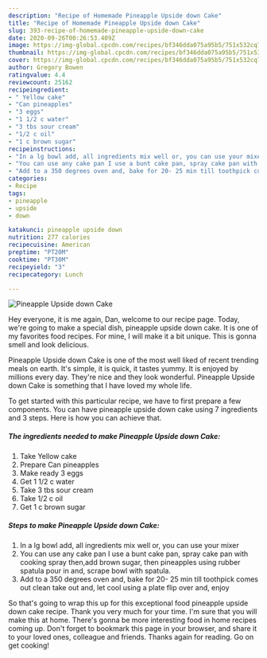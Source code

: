 ```yaml
---
description: "Recipe of Homemade Pineapple Upside down Cake"
title: "Recipe of Homemade Pineapple Upside down Cake"
slug: 393-recipe-of-homemade-pineapple-upside-down-cake
date: 2020-09-26T00:26:53.409Z
image: https://img-global.cpcdn.com/recipes/bf346dda075a95b5/751x532cq70/pineapple-upside-down-cake-recipe-main-photo.jpg
thumbnail: https://img-global.cpcdn.com/recipes/bf346dda075a95b5/751x532cq70/pineapple-upside-down-cake-recipe-main-photo.jpg
cover: https://img-global.cpcdn.com/recipes/bf346dda075a95b5/751x532cq70/pineapple-upside-down-cake-recipe-main-photo.jpg
author: Gregory Bowen
ratingvalue: 4.4
reviewcount: 25162
recipeingredient:
- " Yellow cake"
- "Can pineapples"
- "3 eggs"
- "1 1/2 c water"
- "3 tbs sour cream"
- "1/2 c oil"
- "1 c brown sugar"
recipeinstructions:
- "In a lg bowl add, all ingredients mix well or, you can use your mixer"
- "You can use any cake pan I use a bunt cake pan, spray cake pan with cooking spray then,add brown sugar, then pineapples using rubber spatula pour in and, scrape bowl with spatula."
- "Add to a 350 degrees oven and, bake for 20- 25 min till toothpick comes out clean take out and, let cool using a plate flip over and, enjoy"
categories:
- Recipe
tags:
- pineapple
- upside
- down

katakunci: pineapple upside down 
nutrition: 277 calories
recipecuisine: American
preptime: "PT20M"
cooktime: "PT30M"
recipeyield: "3"
recipecategory: Lunch

---
```



![Pineapple Upside down Cake](https://img-global.cpcdn.com/recipes/bf346dda075a95b5/751x532cq70/pineapple-upside-down-cake-recipe-main-photo.jpg)

Hey everyone, it is me again, Dan, welcome to our recipe page. Today, we're going to make a special dish, pineapple upside down cake. It is one of my favorites food recipes. For mine, I will make it a bit unique. This is gonna smell and look delicious.

Pineapple Upside down Cake is one of the most well liked of recent trending meals on earth. It's simple, it is quick, it tastes yummy. It is enjoyed by millions every day. They're nice and they look wonderful. Pineapple Upside down Cake is something that I have loved my whole life.




To get started with this particular recipe, we have to first prepare a few components. You can have pineapple upside down cake using 7 ingredients and 3 steps. Here is how you can achieve that.

<!--inarticleads1-->

##### The ingredients needed to make Pineapple Upside down Cake:

1. Take  Yellow cake
1. Prepare Can pineapples
1. Make ready 3 eggs
1. Get 1 1/2 c water
1. Take 3 tbs sour cream
1. Take 1/2 c oil
1. Get 1 c brown sugar




<!--inarticleads2-->

##### Steps to make Pineapple Upside down Cake:

1. In a lg bowl add, all ingredients mix well or, you can use your mixer
1. You can use any cake pan I use a bunt cake pan, spray cake pan with cooking spray then,add brown sugar, then pineapples using rubber spatula pour in and, scrape bowl with spatula.
1. Add to a 350 degrees oven and, bake for 20- 25 min till toothpick comes out clean take out and, let cool using a plate flip over and, enjoy




So that's going to wrap this up for this exceptional food pineapple upside down cake recipe. Thank you very much for your time. I'm sure that you will make this at home. There's gonna be more interesting food in home recipes coming up. Don't forget to bookmark this page in your browser, and share it to your loved ones, colleague and friends. Thanks again for reading. Go on get cooking!
